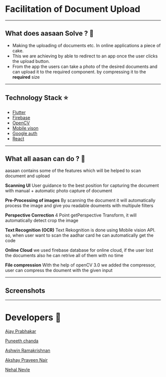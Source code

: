 # Facilitation of Document Upload

___
## What does aasaan Solve ? :eyes:

* Making the uploading of documents etc. In online applications a piece of cake.
* This we are achieving by able to redirect to an app once the user clicks the upload button.
* From the app the users can take a photo of the desired documents and can upload it to the required component. by compressing it to the **required** size

___
## Technology Stack :star:

* [Flutter](https://flutter.dev/)
* [Firebase](https://firebase.google.com/)
* [OpenCV](https://opencv.org/)
* [Mobile vison](https://developers.google.com/vision)
* [Google auth](https://developers.google.com/identity/protocols/oauth2)
* [React](https://reactjs.org/)

___
## What all aasan can do ? :thought_balloon:

aasaan contains some of the features which will be helped to scan document and upload

**Scanning UI**
User guidance to the best position for capturing the document with manual + automatic photo capture of document

**Pre-Processing of images**
By scanning the document it will automatically process the image and give you readable douments with multipule filters

**Perspective Correction**
4 Point getPerspective Transform, it will automatically detect crop the image

**Text Recognition (OCR)**
Text Rekognition is done using Mobile vision API. so, when user want to scan the aadhar card he can automatically get the code

**Online Cloud**
we used firebase database for online cloud, if the user lost the documents also he can retrive all of them with no time

**File compression**
With the help of openCV 3.0 we added the compressor, user can compress the doument with the given input 

___
## Screenshots
___
# Developers :information_desk_person:

[Ajay Prabhakar](https://github.com/chromicle)

[Puneeth chanda](https://github.com/puneeth2001)

[Ashwin Ramakrishnan](https://github.com/ashwinkey04)

[Akshay Praveen Nair](https://github.com/iammarco11)

[Nehal Nevle](https://github.com/Blackcipher101)
